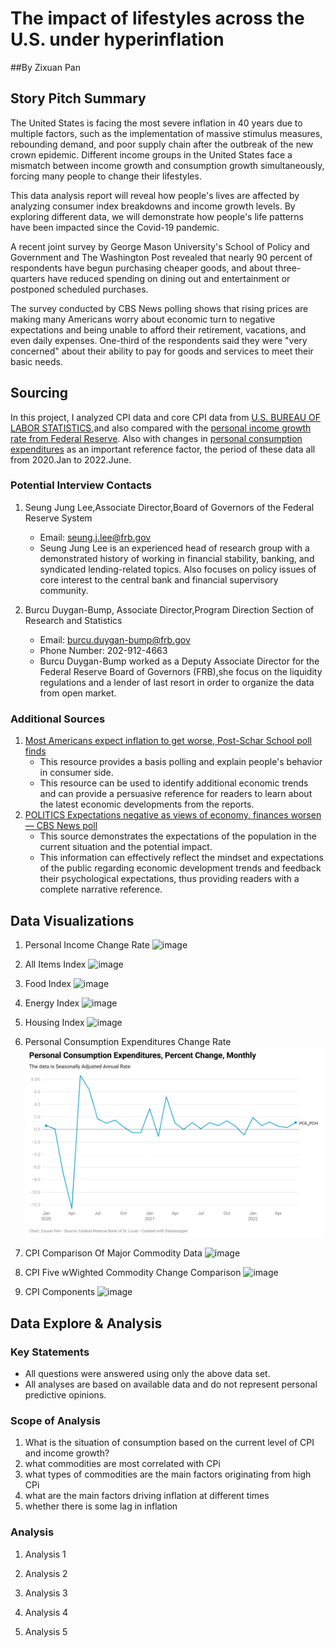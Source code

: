 # The impact of lifestyles across the U.S. under hyperinflation

##By Zixuan Pan

## Story Pitch Summary
The United States is facing the most severe inflation in 40 years due to multiple factors, such as the implementation of massive stimulus measures, rebounding demand, and poor supply chain after the outbreak of the new crown epidemic. Different income groups in the United States face a mismatch between income growth and consumption growth simultaneously, forcing many people to change their lifestyles.

This data analysis report will reveal how people's lives are affected by analyzing consumer index breakdowns and income growth levels. By exploring different data, we will demonstrate how people's life patterns have been impacted since the Covid-19 pandemic.

A recent joint survey by George Mason University's School of Policy and Government and The Washington Post revealed that nearly 90 percent of respondents have begun purchasing cheaper goods, and about three-quarters have reduced spending on dining out and entertainment or postponed scheduled purchases.

The survey conducted by CBS News polling shows that rising prices are making many Americans worry about economic turn to negative expectations and being unable to afford their retirement, vacations, and even daily expenses. One-third of the respondents said they were "very concerned" about their ability to pay for goods and services to meet their basic needs.

## Sourcing

In this project, I analyzed CPI data and core CPI data from [U.S. BUREAU OF LABOR STATISTICS](https://www.bls.gov/charts/consumer-price-index/consumer-price-index-by-category.htm),and also compared with the [personal income growth rate from Federal Reserve](https://fred.stlouisfed.org/series/PI). Also with changes in [personal consumption expenditures](https://fred.stlouisfed.org/series/PCE) as an important reference factor, the period of these data all from 2020.Jan to 2022.June.

### Potential Interview Contacts
1) Seung Jung Lee,Associate Director,Board of Governors of the Federal Reserve System
 	* Email: seung.j.lee@frb.gov 
	* Seung Jung Lee is an experienced head of research group with a demonstrated history of working in financial stability, banking, and syndicated lending-related topics. Also focuses on policy issues of core interest to the central bank and financial supervisory community.
	
2) Burcu Duygan-Bump, Associate Director,Program Direction Section of Research and Statistics
	* Email: burcu.duygan-bump@frb.gov
	* Phone Number: 202-912-4663
	* Burcu Duygan-Bump worked as a Deputy Associate Director for the Federal Reserve Board of Governors (FRB),she focus on the liquidity regulations and a lender of last resort in order to organize the data from open market.

### Additional Sources
1) [Most Americans expect inflation to get worse, Post-Schar School poll finds](https://www.washingtonpost.com/business/2022/06/09/inflation-worse-poll-americans/)
	* This resource provides a basis polling and explain people's behavior in consumer side.
	* This resource can be used to identify additional economic trends and can provide a persuasive reference for readers to learn about the latest economic developments from the reports. 
2) [POLITICS Expectations negative as views of economy, finances worsen — CBS News poll](https://www.cbsnews.com/news/economy-personal-finances-opinion-poll-2022-06-26/)
	* This source demonstrates the expectations of the population in the current situation and the potential impact.
	* This information can effectively reflect the mindset and expectations of the public regarding economic development trends and feedback their psychological expectations, thus providing readers with a complete narrative reference.

## Data Visualizations

1) Personal Income Change Rate
![image](https://raw.githubusercontent.com/pan317/J124-Final/main/Personal%20income%20change%20rate.png)
2) All Items Index
![image](https://raw.githubusercontent.com/pan317/J124-Final/main/all-items-in-us-city-ave.png)
3) Food Index
![image](https://raw.githubusercontent.com/pan317/J124-Final/main/food-at-home-in-us-city.png)
4) Energy Index
![image](https://raw.githubusercontent.com/pan317/J124-Final/main/energy-in-us-city-averag.png)
5) Housing Index
![image](https://raw.githubusercontent.com/pan317/J124-Final/main/housing-in-us-city-avera.png)


6) Personal Consumption Expenditures Change Rate
![image](https://raw.githubusercontent.com/pan317/J124-Final/main/Personal%20Consumption%20Expenditures%20change%20rate.png)

7) CPI Comparison Of Major Commodity Data
![image](https://raw.githubusercontent.com/pan317/J124-Final/main/CPI%20comparison%20of%20major%20commodity%20data.jpg)
8) CPI Five wWighted Commodity Change Comparison
![image](https://github.com/pan317/J124-Final/blob/main/CPI%20five%20weighted%20commodity%20change%20comparison.jpg)

9) CPI Components
![image](https://raw.githubusercontent.com/pan317/J124-Final/main/CPI%20components.png)


## Data Explore & Analysis



### Key Statements
* All questions were answered using only the above data set.
* All analyses are based on available data and do not represent personal predictive opinions.

### Scope of Analysis 
1) What is the situation of consumption based on the current level of CPI and income growth?
2) what commodities are most correlated with CPi
3) what types of commodities are the main factors originating from high CPi
4) what are the main factors driving inflation at different times
5) whether there is some lag in inflation

### Analysis
1) Analysis 1


2) Analysis 2


3) Analysis 3


4) Analysis 4


5) Analysis 5





